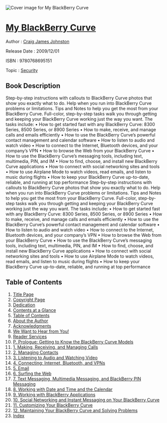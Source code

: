 ![Cover image for My BlackBerry Curve](https://imgdetail.ebookreading.net/cover/cover/security/EB9780768695151.jpg)

[My BlackBerry Curve](https://ebookreading.net/view/book/My+BlackBerry+Curve-EB9780768695151_1.html "My BlackBerry Curve")
====================================================================================================================

Author : [Craig James Johnston](https://ebookreading.net/search/author/Craig+James+Johnston)

Release Date : 2009/12/01

ISBN : 9780768695151

Topic : [Security](https://ebookreading.net/search/category/security)

Book Description
-----------------

Step-by-step instructions with callouts to BlackBerry Curve photos that show you exactly what to do.
Help when you run into BlackBerry Curve problems or limitations.
Tips and Notes to help you get the most from your BlackBerry Curve.
Full-color, step-by-step tasks walk you through getting and keeping your BlackBerry Curve working just the way you want. The tasks include:
• How to get started fast with any BlackBerry Curve: 8300 Series, 8500 Series, or 8900 Series
• How to make, receive, and manage calls and emails efficiently
• How to use the BlackBerry Curve’s powerful contact management and calendar software
• How to listen to audio and watch video
• How to connect to the Internet, Bluetooth devices, and your company’s VPN
• How to browse the Web from your BlackBerry Curve
• How to use the BlackBerry Curve’s messaging tools, including text, multimedia, PIN, and IM
• How to find, choose, and install new BlackBerry Curve applications
• How to connect with social networking sites and tools
• How to use Airplane Mode to watch videos, read emails, and listen to music during flights
• How to keep your BlackBerry Curve up-to-date, reliable, and running at top performance
              Step-by-step instructions with callouts to BlackBerry Curve photos that show you exactly what to do.
Help when you run into BlackBerry Curve problems or limitations.
Tips and Notes to help you get the most from your BlackBerry Curve.
Full-color, step-by-step tasks walk you through getting and keeping your BlackBerry Curve working just the way you want. The tasks include:
• How to get started fast with any BlackBerry Curve: 8300 Series, 8500 Series, or 8900 Series
• How to make, receive, and manage calls and emails efficiently
• How to use the BlackBerry Curve’s powerful contact management and calendar software
• How to listen to audio and watch video
• How to connect to the Internet, Bluetooth devices, and your company’s VPN
• How to browse the Web from your BlackBerry Curve
• How to use the BlackBerry Curve’s messaging tools, including text, multimedia, PIN, and IM
• How to find, choose, and install new BlackBerry Curve applications
• How to connect with social networking sites and tools
• How to use Airplane Mode to watch videos, read emails, and listen to music during flights
• How to keep your BlackBerry Curve up-to-date, reliable, and running at top performance
              
Table of Contents
-----------------

1. [Title Page](https://ebookreading.net/view/book/My+BlackBerry+Curve-EB9780768695151_2.html#title)
1. [Copyright Page](https://ebookreading.net/view/book/My+BlackBerry+Curve-EB9780768695151_2.html#copy)
1. [Dedication](https://ebookreading.net/view/book/My+BlackBerry+Curve-EB9780768695151_2.html#ded)
1. [Contents at a Glance](https://ebookreading.net/view/book/My+BlackBerry+Curve-EB9780768695151_2.html#toc)
1. [Table of Contents](https://ebookreading.net/view/book/My+BlackBerry+Curve-EB9780768695151_2.html#toc1)
1. [About the Author](https://ebookreading.net/view/book/My+BlackBerry+Curve-EB9780768695151_2.html#pre01)
1. [Acknowledgments](https://ebookreading.net/view/book/My+BlackBerry+Curve-EB9780768695151_2.html#pre02)
1. [We Want to Hear from You!](https://ebookreading.net/view/book/My+BlackBerry+Curve-EB9780768695151_2.html#pre03)
1. [Reader Services](https://ebookreading.net/view/book/My+BlackBerry+Curve-EB9780768695151_2.html#pre04)
1. [P. Prologue: Getting to Know the BlackBerry Curve Models](https://ebookreading.net/view/book/My+BlackBerry+Curve-EB9780768695151_3.html)
1. [1. Making, Receiving, and Managing Calls](https://ebookreading.net/view/book/My+BlackBerry+Curve-EB9780768695151_4.html)
1. [2. Managing Contacts](https://ebookreading.net/view/book/My+BlackBerry+Curve-EB9780768695151_5.html)
1. [3. Listening to Audio and Watching Video](https://ebookreading.net/view/book/My+BlackBerry+Curve-EB9780768695151_6.html)
1. [4. Connecting: Internet, Bluetooth, and VPNs](https://ebookreading.net/view/book/My+BlackBerry+Curve-EB9780768695151_7.html)
1. [5. Email](https://ebookreading.net/view/book/My+BlackBerry+Curve-EB9780768695151_8.html)
1. [6. Surfing the Web](https://ebookreading.net/view/book/My+BlackBerry+Curve-EB9780768695151_9.html)
1. [7. Text Messaging, Multimedia Messaging, and BlackBerry PIN Messaging](https://ebookreading.net/view/book/My+BlackBerry+Curve-EB9780768695151_10.html)
1. [8. Working with Date and Time and the Calendar](https://ebookreading.net/view/book/My+BlackBerry+Curve-EB9780768695151_12.html)
1. [9. Working with BlackBerry Applications](https://ebookreading.net/view/book/My+BlackBerry+Curve-EB9780768695151_0.html)
1. [10. Social Networking and Instant Messaging on Your BlackBerry Curve](https://ebookreading.net/view/book/My+BlackBerry+Curve-EB9780768695151_13.html)
1. [11. Customizing Your BlackBerry Curve](https://ebookreading.net/view/book/My+BlackBerry+Curve-EB9780768695151_14.html)
1. [12. Maintaining Your BlackBerry Curve and Solving Problems](https://ebookreading.net/view/book/My+BlackBerry+Curve-EB9780768695151_15.html)
1. [Index](https://ebookreading.net/view/book/My+BlackBerry+Curve-EB9780768695151_16.html)
